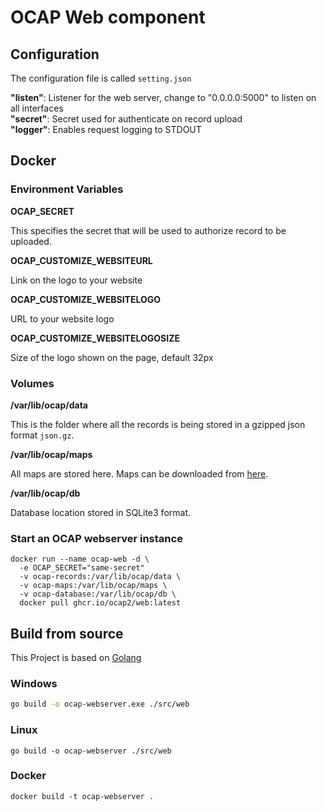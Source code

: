 # OCAP Web component

## Configuration
The configuration file is called `setting.json`

**"listen"**: Listener for the web server, change to "0.0.0.0:5000" to listen on all interfaces   
**"secret"**: Secret used for authenticate on record upload   
**"logger"**: Enables request logging to STDOUT

## Docker

### Environment Variables

**OCAP_SECRET**

This specifies the secret that will be used to authorize record to be uploaded.

**OCAP_CUSTOMIZE_WEBSITEURL**

Link on the logo to your website

**OCAP_CUSTOMIZE_WEBSITELOGO**

URL to your website logo

**OCAP_CUSTOMIZE_WEBSITELOGOSIZE**

Size of the logo shown on the page, default 32px

### Volumes

**/var/lib/ocap/data**

This is the folder where all the records is being stored in a gzipped json format `json.gz`.

**/var/lib/ocap/maps**

All maps are stored here. Maps can be downloaded from [here](https://drive.google.com/drive/folders/1qtT0Fr4Dfwd48ihZNc8YN-xgxHchKoiu).

**/var/lib/ocap/db**

Database location stored in SQLite3 format.

### Start an OCAP webserver instance

```
docker run --name ocap-web -d \
  -e OCAP_SECRET="same-secret"
  -v ocap-records:/var/lib/ocap/data \
  -v ocap-maps:/var/lib/ocap/maps \
  -v ocap-database:/var/lib/ocap/db \
  docker pull ghcr.io/ocap2/web:latest
```

## Build from source

This Project is based on [Golang](https://golang.org/dl/)

### Windows
```bash
go build -o ocap-webserver.exe ./src/web
```

### Linux
```
go build -o ocap-webserver ./src/web
```

### Docker
```
docker build -t ocap-webserver .
```
